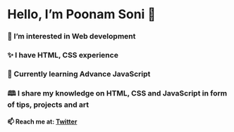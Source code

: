 #  Hello, I’m Poonam Soni 👋
### 👀 I’m interested in Web development
### ✨ I have HTML, CSS experience
### 🌱 Currently learning Advance JavaScript
### 🕮 I share my knowledge on HTML, CSS and JavaScript in form of tips, projects and art
#### 📫 Reach me at: [Twitter](https://twitter.com/CodeByPoonam)

<!---
poonam-adlakha/poonam-adlakha is a ✨ special ✨ repository because its `README.md` (this file) appears on your GitHub profile.
You can click the Preview link to take a look at your changes.
--->
